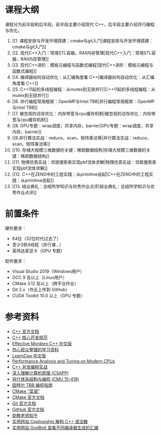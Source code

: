 # 课程大纲

课程分为前半段和后半段，前半段主要介绍现代 C++，后半段主要介绍并行编程与优化。

1. [[1. 课程安排与开发环境搭建：cmake与git入门|课程安排与开发环境搭建：cmake与git入门]]
1. [[2. 现代C++入门：常用STL容器，RAII内存管理|现代C++入门：常用STL容器，RAII内存管理]]
1. [[3. 现代C++进阶：模板元编程与函数式编程|现代C++进阶：模板元编程与函数式编程]]
1. [[4. 编译器如何自动优化：从汇编角度看 C++|编译器如何自动优化：从汇编角度看 C++]]
1. [[5. C++11起的多线程编程：从mutex到无锁并行|C++11起的多线程编程：从mutex到无锁并行]]
1. [[6. 并行编程常用框架：OpenMP与Intel TBB|并行编程常用框架：OpenMP与Intel TBB]]
1. [[7. 被忽视的访存优化：内存带宽与cpu缓存机制|被忽视的访存优化：内存带宽与cpu缓存机制]]
1. [[8. GPU专题：wrap调度，共享内存，barrier|GPU专题：wrap调度，共享内存，barrier]]
1. [[9.并行算法实战：reduce，scan，矩阵乘法等|并行算法实战：reduce，scan，矩阵乘法等]]
1. [[10. 存储大规模三维数据的关键：稀疏数据结构|存储大规模三维数据的关键：稀疏数据结构]]
1. [[11. 物理仿真实战：邻居搜索表实现pbf流体求解|物理仿真实战：邻居搜索表实现pbf流体求解]]
1. [[12. C++在ZENO中的工程实践：从primitive说起|C++在ZENO中的工程实践：从primitive说起]]
1. [[13. 结业典礼：总结所学知识与优秀作业点评|结业典礼：总结所学知识与优秀作业点评]]

# 前置条件

硬件要求：
- 64位（32位时代过去了）
- 至少2核4线程（并行课…）
- 英伟达家显卡（GPU 专题）

软件要求：
- Visual Studio 2019（Windows用户）
- GCC 9 及以上（Linux用户）
- CMake 3.12 及以上（跨平台作业）
- Git 2.x（作业上传到 GitHub）
- CUDA Toolkit 10.0 以上（GPU 专题）

# 参考资料

- [C++ 官方文档](https://en.cppreference.com/w/)
- [C++ 核心开发规范](https://github.com/isocpp/CppCoreGuidelines/blob/master/CppCoreGuidelines.md)
- [Effective Mordern C++ 中文版](https://github.com/kelthuzadx/EffectiveModernCppChinese/blob/master/4.SmartPointers/item22.md)
- [热心观众整理的学习资料](https://github.com/jiayaozhang/OpenVDB_and_TBB)
- [LearnCpp 中文版](https://learncpp-cn.github.io/)
- [Performance Analysis and Tuning on Modern CPUs](http://faculty.cs.niu.edu/~winans/notes/patmc.pdf)
- [C++ 并发编程实战](https://www.bookstack.cn/read/Cpp_Concurrency_In_Action/README.md)
- [深入理解计算机原理 (CSAPP)](http://csapp.cs.cmu.edu/)
- [并行体系结构与编程 (CMU 15-418)](https://www.bilibili.com/video/av48153629/)
- [因特尔 TBB 编程指南](https://www.inf.ed.ac.uk/teaching/courses/ppls/TBBtutorial.pdf)
- [CMake “菜谱”](https://www.bookstack.cn/read/CMake-Cookbook/README.md)
- [CMake 官方文档](https://cmake.org/cmake/help/latest/)
- [Git 官方文档](https://git-scm.com/doc)
- [GitHub 官方文档](https://docs.github.com/en)
- [助教老师知乎](https://www.zhihu.com/people/AlbertRen/posts)
- [实用网站 CppInsights 解构 C++ 语法糖](https://cppinsights.io)
- [实用网站 GodBolt 查看不同编译器生成的汇编](http://godbolt.org)
